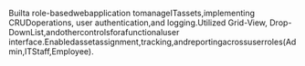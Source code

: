 Builta role-basedwebapplication tomanageITassets,implementing CRUDoperations, user
authentication,and logging.Utilized Grid-View, Drop-DownList,andothercontrolsforafunctionaluser
interface.Enabledassetassignment,tracking,andreportingacrossuserroles(Admin,ITStaff,Employee).

